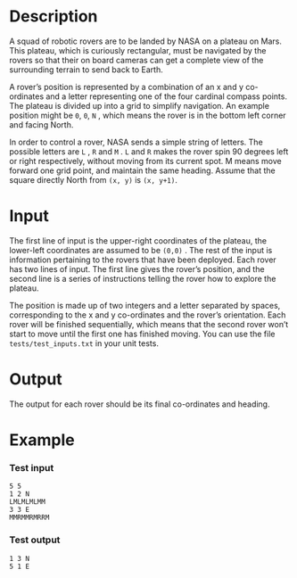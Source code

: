 # Description

A squad of robotic rovers are to be landed by NASA on a plateau on Mars. 
This plateau, which is curiously rectangular, must be navigated by the 
rovers so that their on board cameras can get a complete view of the 
surrounding terrain to send back to Earth.

A rover’s position is represented by a combination of an x and y co-ordinates 
and a letter representing one of the four cardinal compass points. The 
plateau is divided up into a grid to simplify navigation. An example position 
might be `0`, `0`, `N` , which means the rover is in the bottom left corner 
and facing North.

In order to control a rover, NASA sends a simple string of letters. The possible 
letters are `L` , `R` and `M` . `L` and `R` makes the rover spin 90 degrees left 
or right respectively, without moving from its current spot. M means move forward 
one grid point, and maintain the same heading. Assume that the square directly 
North from `(x, y)` is `(x, y+1)`.

# Input
The first line of input is the upper-right coordinates of the plateau, the 
lower-left coordinates are assumed to be `(0,0)` . The rest of the input is 
information pertaining to the rovers that have been deployed. Each rover has 
two lines of input. The first line gives the rover’s position, and the second 
line is a series of instructions telling the rover how to explore the plateau.

The position is made up of two integers and a letter separated by spaces, 
corresponding to the x and y co-ordinates and the rover’s orientation. Each 
rover will be finished sequentially, which means that the second rover won’t 
start to move until the first one has finished moving. You can use the file 
`tests/test_inputs.txt` in your unit tests.

# Output
The output for each rover should be its final co-ordinates and heading.

# Example
### Test input
    5 5
    1 2 N
    LMLMLMLMM
    3 3 E
    MMRMMRMRRM

### Test output
    1 3 N
    5 1 E
